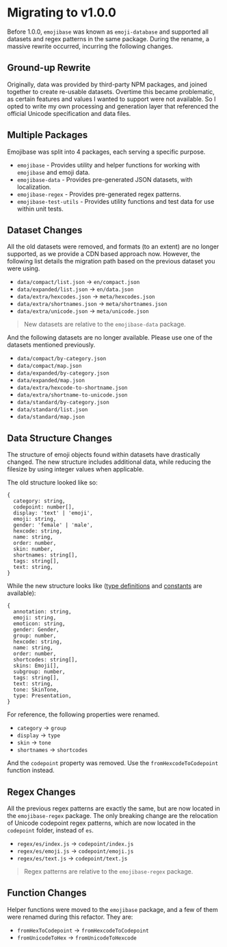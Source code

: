 # Migrating to v1.0.0

Before 1.0.0, `emojibase` was known as `emoji-database` and supported all datasets and regex
patterns in the same package. During the rename, a massive rewrite occurred, incurring the following
changes.

## Ground-up Rewrite

Originally, data was provided by third-party NPM packages, and joined together to create re-usable
datasets. Overtime this became problematic, as certain features and values I wanted to support were
not available. So I opted to write my own processing and generation layer that referenced the
official Unicode specification and data files.

## Multiple Packages

Emojibase was split into 4 packages, each serving a specific purpose.

* `emojibase` - Provides utility and helper functions for working with `emojibase` and emoji data.
* `emojibase-data` - Provides pre-generated JSON datasets, with localization.
* `emojibase-regex` - Provides pre-generated regex patterns.
* `emojibase-test-utils` - Provides utility functions and test data for use within unit tests.

## Dataset Changes

All the old datasets were removed, and formats (to an extent) are no longer supported, as we provide
a CDN based approach now. However, the following list details the migration path based on the
previous dataset you were using.

* `data/compact/list.json` -> `en/compact.json`
* `data/expanded/list.json` -> `en/data.json`
* `data/extra/hexcodes.json` -> `meta/hexcodes.json`
* `data/extra/shortnames.json` -> `meta/shortnames.json`
* `data/extra/unicode.json` -> `meta/unicode.json`

> New datasets are relative to the `emojibase-data` package.

And the following datasets are no longer available. Please use one of the datasets mentioned
previously.

* `data/compact/by-category.json`
* `data/compact/map.json`
* `data/expanded/by-category.json`
* `data/expanded/map.json`
* `data/extra/hexcode-to-shortname.json`
* `data/extra/shortname-to-unicode.json`
* `data/standard/by-category.json`
* `data/standard/list.json`
* `data/standard/map.json`

## Data Structure Changes

The structure of emoji objects found within datasets have drastically changed. The new structure
includes additional data, while reducing the filesize by using integer values when applicable.

The old structure looked like so:

```
{
  category: string,
  codepoint: number[],
  display: 'text' | 'emoji',
  emoji: string,
  gender: 'female' | 'male',
  hexcode: string,
  name: string,
  order: number,
  skin: number,
  shortnames: string[],
  tags: string[],
  text: string,
}
```

While the new structure looks like ([type definitions][typedefs] and [constants][consts] are
available):

```
{
  annotation: string,
  emoji: string,
  emoticon: string,
  gender: Gender,
  group: number,
  hexcode: string,
  name: string,
  order: number,
  shortcodes: string[],
  skins: Emoji[],
  subgroup: number,
  tags: string[],
  text: string,
  tone: SkinTone,
  type: Presentation,
}
```

For reference, the following properties were renamed.

* `category` -> `group`
* `display` -> `type`
* `skin` -> `tone`
* `shortnames` -> `shortcodes`

And the `codepoint` property was removed. Use the `fromHexcodeToCodepoint` function instead.

## Regex Changes

All the previous regex patterns are exactly the same, but are now located in the `emojibase-regex`
package. The only breaking change are the relocation of Unicode codepoint regex patterns, which are
now located in the `codepoint` folder, instead of `es`.

* `regex/es/index.js` -> `codepoint/index.js`
* `regex/es/emoji.js` -> `codepoint/emoji.js`
* `regex/es/text.js` -> `codepoint/text.js`

> Regex patterns are relative to the `emojibase-regex` package.

## Function Changes

Helper functions were moved to the `emojibase` package, and a few of them were renamed during this
refactor. They are:

* `fromHexToCodepoint` -> `fromHexcodeToCodepoint`
* `fromUnicodeToHex` -> `fromUnicodeToHexcode`

[consts]: https://github.com/milesj/emojibase/blob/master/packages/core/src/constants.ts
[typedefs]: https://github.com/milesj/emojibase/blob/master/packages/core/src/types.ts
